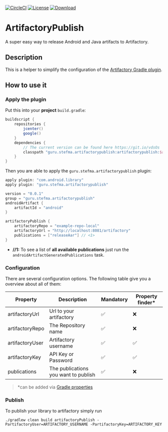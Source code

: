 [![CircleCI](https://circleci.com/gh/StefMa/ArtifactoryPublish.svg?style=svg)](https://circleci.com/gh/StefMa/ArtifactoryPublish)
[![License](https://img.shields.io/badge/License-MIT-blue.svg)](https://opensource.org/licenses/MIT)
[![Download](https://api.bintray.com/packages/stefma/maven/ArtifactoryPublish/images/download.svg) ](https://bintray.com/stefma/maven/ArtifactoryPublish/_latestVersion)

# ArtifactoryPublish
A super easy way to release Android and Java artifacts to Artifactory.

## Description
This is a helper to simplify the configuration of the [Artifactory Gradle plugin](https://www.jfrog.com/confluence/display/RTF/Gradle+Artifactory+Plugin).

## How to use it
### Apply the plugin
Put this into your **project** `build.gradle`:
```groovy
buildscript {
    repositories {
        jcenter()
        google()
    }
    dependencies {
        // The current version can be found here https://git.io/vdsOs
        classpath "guru.stefma.artifactorypublish:artifactorypublish:$artifactoryPublishVersion"
    }
}
```

Then you are able to apply the `guru.stefma.artifactorypublish` plugin:
```groovy
apply plugin: "com.android.library"
apply plugin: "guru.stefma.artifactorypublish" 

version = "0.0.1"
group = "guru.stefma.artifactorypublish"
androidArtifact {
    artifactId = "android"
}

artifactoryPublish {
    artifactoryRepo = "example-repo-local"
    artifactoryUrl = "http://localhost:8081/artifactory"
    publications = ["releaseAar"] // <1>
}
```
* **//1:** To see a list of **all available publications** just run the `androidArtifactGeneratedPublications` task.

### Configuration
There are several configuration options. The following table give you a overview about all of them:

| Property | Description | Mandatory | Property finder* |
|-|-|-|-|
| artifactoryUrl | Url to your artifactory | ✅ | ❌ |
| artifactoryRepo | The Repository name | ✅ | ❌ |
| artifactoryUser | Artifactory username | ✅ | ✅ |
| artifactoryKey | API Key or Password | ✅ | ✅ |
| publications | The publications you want to publish | ✅ | ❌ |

> *can be added via [Gradle properties](https://docs.gradle.org/current/userguide/build_environment.html)

### Publish
To publish your library to artifactory simply run
```
./gradlew clean build artifactoryPublish -PartifactoryUser=ARTIFACTORY_USERNAME -PartifactoryKey=ARTIFACTORY_KEY
```
